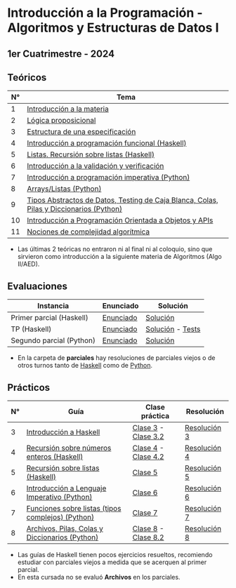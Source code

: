 # Introducción a la Programación - Algoritmos y Estructuras de Datos I

## 1er Cuatrimestre - 2024

## Teóricos

| N° | Tema                                                                                          |
|-----|----------------------------------------------------------------------------------------------|
| 1   | [Introducción a la materia](https://github.com/blatth/introprog/blob/master/Teoricos/Teorico1.pdf)
| 2   | [Lógica proposicional](https://github.com/blatth/introprog/blob/master/Teoricos/Teorico2.pdf)
| 3   | [Estructura de una especificación](https://github.com/blatth/introprog/blob/master/Teoricos/Teorico3.pdf)
| 4   | [Introducción a programación funcional (Haskell)](https://github.com/blatth/introprog/blob/master/Teoricos/Teorico4.pdf)
| 5   | [Listas. Recursión sobre listas (Haskell)](https://github.com/blatth/introprog/blob/master/Teoricos/Teorico5.pdf)
| 6   | [Introducción a la validación y verificación](https://github.com/blatth/introprog/blob/master/Teoricos/Teorico6.pdf)
| 7   | [Introducción a programación imperativa (Python)](https://github.com/blatth/introprog/blob/master/Teoricos/Teorico7.pdf)
| 8   | [Arrays/Listas (Python)](https://github.com/blatth/introprog/blob/master/Teoricos/Teorico8.pdf)
| 9   | [Tipos Abstractos de Datos, Testing de Caja Blanca, Colas, Pilas y Diccionarios (Python)](https://github.com/blatth/introprog/blob/master/Teoricos/Teorico9.pdf)
| 10  | [Introducción a Programación Orientada a Objetos y APIs](https://github.com/blatth/introprog/blob/master/Teoricos/Teorico10.pdf)
| 11  | [Nociones de complejidad algorítmica](https://github.com/blatth/introprog/blob/master/Teoricos/Teorico11.pptx)

* Las últimas 2 teóricas no entraron ni al final ni al coloquio, sino que sirvieron como introducción a la siguiente materia de Algoritmos (Algo II/AED).

## Evaluaciones
| Instancia | Enunciado                                                                                          | Solución                                                                                                      |
|----------------------------------|----------------------------------------------------------------------------------------------------|----------------------------------------------------------------------------------------|
| Primer parcial (Haskell)   | [Enunciado](https://github.com/blatth/introprog/blob/master/Parciales/Parcial%20Haskell/Parcial2024TN.hs) | [Solución](https://github.com/blatth/introprog/blob/master/Parciales/Parcial%20Haskell/Parcial2024TN.hs)
| TP (Haskell)   | [Enunciado](https://github.com/blatth/introprog/blob/master/TP/Enunciado.pdf) | [Solución](https://github.com/blatth/introprog/blob/master/TP/Solucion.hs) - [Tests](https://github.com/blatth/introprog/blob/master/TP/test-grupo.hs)
| Segundo parcial (Python)   | [Enunciado](https://github.com/blatth/introprog/blob/master/Parciales/Parcial%20Python/Parcial2024.py) | [Solución](https://github.com/blatth/introprog/blob/master/Parciales/Parcial%20Python/Parcial2024.py)

* En la carpeta de __parciales__ hay resoluciones de parciales viejos o de otros turnos tanto de [Haskell](https://github.com/blatth/introprog/tree/master/Parciales/Parcial%20Haskell) como de [Python](https://github.com/blatth/introprog/tree/master/Parciales/Parcial%20Python).

## Prácticos

| N° |                  Guía                            | Clase práctica | Resolución |
|----|--------------------------------------------------|----------------|------------|
| 3  | [Introducción a Haskell](https://github.com/blatth/introprog/blob/master/Gu%C3%ADas/Guia3.pdf)                        | [Clase 3](https://github.com/blatth/introprog/blob/master/Practicas/Practica3_Clase.pdf) - [Clase 3.2](https://github.com/blatth/introprog/blob/master/Practicas/Practica3_Clase2.pdf) | [Resolución 3](https://github.com/blatth/introprog/tree/master/Practicas/Practica_3_Ejercicio_clase)
| 4  | [Recursión sobre números enteros (Haskell)](https://github.com/blatth/introprog/blob/master/Gu%C3%ADas/Guia4.pdf)       | [Clase 4](https://github.com/blatth/introprog/blob/master/Practicas/Practica4_Clase.pdf) - [Clase 4.2](https://github.com/blatth/introprog/blob/master/Practicas/Practica4_Clase2.pdf) | [Resolución 4](https://github.com/blatth/introprog/tree/master/Practicas/Practica_4_Ejercicios)
| 5  | [Recursión sobre listas (Haskell)](https://github.com/blatth/introprog/blob/master/Gu%C3%ADas/Guia5.pdf)                | [Clase 5](https://github.com/blatth/introprog/blob/master/Practicas/Practica5_Clase.pdf) | [Resolución 5](https://github.com/blatth/introprog/tree/master/Practicas/Practica_5_Ejercicios)
| 6  | [Introducción a Lenguaje Imperativo (Python)](https://github.com/blatth/introprog/blob/master/Gu%C3%ADas/Guia6.pdf)     | [Clase 6](https://github.com/blatth/introprog/blob/master/Practicas/Practica6_Clase.pdf) | [Resolución 6](https://github.com/blatth/introprog/tree/master/Practicas/Practica_6_Ejercicios)
| 7  | [Funciones sobre listas (tipos complejos) (Python)](https://github.com/blatth/introprog/blob/master/Gu%C3%ADas/Guia7.pdf)| [Clase 7](https://github.com/blatth/introprog/blob/master/Practicas/Practica7_Clase.pdf) | [Resolución 7](https://github.com/blatth/introprog/tree/master/Practicas/Practica_7_Ejercicios)
| 8  | [Archivos, Pilas, Colas y Diccionarios (Python)](https://github.com/blatth/introprog/blob/master/Gu%C3%ADas/Guia8.pdf)  | [Clase 8](https://github.com/blatth/introprog/blob/master/Practicas/Practica8_Clase.pdf) - [Clase 8.2](https://github.com/blatth/introprog/blob/master/Practicas/Practica8_Clase2.pdf)| [Resolución 8](https://github.com/blatth/introprog/tree/master/Practicas/Practica_8_Ejercicios)

* Las guías de Haskell tienen pocos ejercicios resueltos, recomiendo estudiar con parciales viejos a medida que se acerquen al primer parcial.
* En esta cursada no se evaluó __Archivos__ en los parciales.
